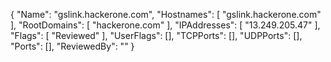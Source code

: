 {
  "Name": "gslink.hackerone.com",
  "Hostnames": [
    "gslink.hackerone.com"
  ],
  "RootDomains": [
    "hackerone.com"
  ],
  "IPAddresses": [
    "13.249.205.47"
  ],
  "Flags": [
    "Reviewed"
  ],
  "UserFlags": [],
  "TCPPorts": [],
  "UDPPorts": [],
  "Ports": [],
  "ReviewedBy": ""
}
